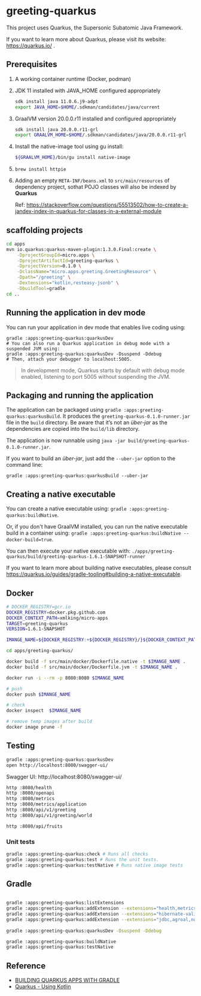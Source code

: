 # greeting-quarkus

This project uses Quarkus, the Supersonic Subatomic Java Framework.

If you want to learn more about Quarkus, please visit its website: https://quarkus.io/ .

## Prerequisites

1. A working container runtime (Docker, podman)
1. JDK 11 installed with JAVA_HOME configured appropriately
    ```bash
    sdk install java 11.0.6.j9-adpt
    export JAVA_HOME=$HOME/.sdkman/candidates/java/current
    ```
1. GraalVM version 20.0.0.r11 installed and configured appropriately
    ```bash
    sdk install java 20.0.0.r11-grl
    export GRAALVM_HOME=$HOME/.sdkman/candidates/java/20.0.0.r11-grl
    ```
1. Install the native-image tool using gu install:
    ```bash
    ${GRAALVM_HOME}/bin/gu install native-image
    ```
1. `brew install httpie`

1. Adding an empty `META-INF/beans.xml` to `src/main/resources` of dependency project, sothat POJO classes will also be indexed by **Quarkus**

    Ref: https://stackoverflow.com/questions/55513502/how-to-create-a-jandex-index-in-quarkus-for-classes-in-a-external-module

## scaffolding projects

```bash
cd apps
mvn io.quarkus:quarkus-maven-plugin:1.3.0.Final:create \
    -DprojectGroupId=micro.apps \
    -DprojectArtifactId=greeting-quarkus \
    -DprojectVersion=0.1.0 \
    -DclassName="micro.apps.greeting.GreetingResource" \
    -Dpath="/greeting" \
    -Dextensions="kotlin,resteasy-jsonb" \
    -DbuildTool=gradle
cd ..
```

## Running the application in dev mode

You can run your application in dev mode that enables live coding using:
```
gradle :apps:greeting-quarkus:quarkusDev
# You can also run a Quarkus application in debug mode with a suspended JVM using:
gradle :apps:greeting-quarkus:quarkusDev -Dsuspend -Ddebug
# Then, attach your debugger to localhost:5005.
```
> In development mode, Quarkus starts by default with debug mode enabled, listening to port 5005 without suspending the JVM.

## Packaging and running the application

The application can be packaged using `gradle :apps:greeting-quarkus:quarkusBuild`.
It produces the `greeting-quarkus-0.1.0-runner.jar` file in the `build` directory.
Be aware that it’s not an _über-jar_ as the dependencies are copied into the `build/lib` directory.

The application is now runnable using `java -jar build/greeting-quarkus-0.1.0-runner.jar`.

If you want to build an _über-jar_, just add the `--uber-jar` option to the command line:
```
gradle :apps:greeting-quarkus:quarkusBuild --uber-jar
```

## Creating a native executable

You can create a native executable using: `gradle :apps:greeting-quarkus:buildNative`.

Or, if you don't have GraalVM installed, you can run the native executable build in a container using: `gradle :apps:greeting-quarkus:buildNative --docker-build=true`.

You can then execute your native executable with: `./apps/greeting-quarkus/build/greeting-quarkus-1.6.1-SNAPSHOT-runner`

If you want to learn more about building native executables, please consult https://quarkus.io/guides/gradle-tooling#building-a-native-executable.


## Docker 
```bash
# DOCKER_REGISTRY=gcr.io
DOCKER_REGISTRY=docker.pkg.github.com
DOCKER_CONTEXT_PATH=xmlking/micro-apps
TARGET=greeting-quarkus
VERSION=1.6.1-SNAPSHOT

IMANGE_NAME=${DOCKER_REGISTRY:+${DOCKER_REGISTRY}/}${DOCKER_CONTEXT_PATH}/${TARGET}:${VERSION}

cd apps/greeting-quarkus/

docker build -f src/main/docker/Dockerfile.native -t $IMANGE_NAME .
docker build -f src/main/docker/Dockerfile.jvm -t $IMANGE_NAME .

docker run -i --rm -p 8080:8080 $IMANGE_NAME

# push
docker push $IMANGE_NAME

# check
docker inspect  $IMANGE_NAME

# remove temp images after build
docker image prune -f
```

## Testing

```bash
gradle :apps:greeting-quarkus:quarkusDev
open http://localhost:8080/swagger-ui/
```

Swagger UI:  http://localhost:8080/swagger-ui/

```bash
http :8080/health
http :8080/openapi
http :8080/metrics
http :8080/metrics/application
http :8080/api/v1/greeting
http :8080/api/v1/greeting/world

http :8080/api/fruits
```

### Unit tests

```bash
gradle :apps:greeting-quarkus:check # Runs all checks
gradle :apps:greeting-quarkus:test # Runs the unit tests.
gradle :apps:greeting-quarkus:testNative # Runs native image tests
```

## Gradle 

```bash

gradle :apps:greeting-quarkus:listExtensions
gradle :apps:greeting-quarkus:addExtension --extensions="health,metrics,openapi"
gradle :apps:greeting-quarkus:addExtension --extensions="hibernate-validator"
gradle :apps:greeting-quarkus:addExtension --extensions="jdbc,agroal,non-exist-ent"
 
gradle :apps:greeting-quarkus:quarkusDev -Dsuspend -Ddebug

gradle :apps:greeting-quarkus:buildNative
gradle :apps:greeting-quarkus:testNative
```

## Reference 

- [BUILDING QUARKUS APPS WITH GRADLE](https://quarkus.io/guides/gradle-tooling)
- [Quarkus - Using Kotlin](https://github.com/quarkusio/quarkus/blob/master/docs/src/main/asciidoc/kotlin.adoc)
